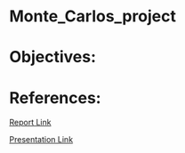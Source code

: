 # Monte_Carlos_project

# Objectives:

# References:
[Report Link](https://drive.google.com/file/d/1GbAxnoby00t8QO3BTr90mlVxzdjLBo0l/view?usp=sharing)

[Presentation Link](https://docs.google.com/presentation/d/1uBzKjWXdYxMGWVV9ZSAwbvirT0w64ukGGi0jyVlKA9I/edit#slide=id.p)
